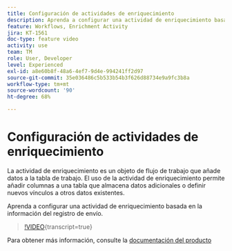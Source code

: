```yaml
---
title: Configuración de actividades de enriquecimiento
description: Aprenda a configurar una actividad de enriquecimiento basada en la información del registro de envío.
feature: Workflows, Enrichment Activity
jira: KT-1561
doc-type: feature video
activity: use
team: TM
role: User, Developer
level: Experienced
exl-id: a8e60b8f-48a6-4ef7-9d4e-994241ff2d97
source-git-commit: 35e036486c5b533b54b3f626d88734e9a9fc3b8a
workflow-type: tm+mt
source-wordcount: '90'
ht-degree: 68%

---
```


# Configuración de actividades de enriquecimiento

La actividad de enriquecimiento es un objeto de flujo de trabajo que añade datos a la tabla de trabajo. El uso de la actividad de enriquecimiento permite añadir columnas a una tabla que almacena datos adicionales o definir nuevos vínculos a otros datos existentes.

Aprenda a configurar una actividad de enriquecimiento basada en la información del registro de envío.

>[!VIDEO](https://video.tv.adobe.com/v/25193?quality=12&learn=on){transcript=true}

Para obtener más información, consulte la [documentación del producto](https://experienceleague.adobe.com/docs/campaign-classic/using/automating-with-workflows/targeting-activities/enrichment.html)
